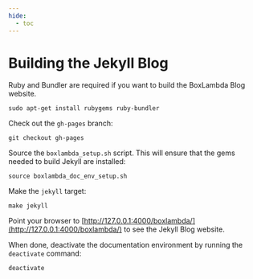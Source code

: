 ```yaml
---
hide:
  - toc
---
```


# Building the Jekyll Blog

Ruby and Bundler are required if you want to build the BoxLambda Blog website.
```
sudo apt-get install rubygems ruby-bundler
```

Check out the `gh-pages` branch:
```
git checkout gh-pages
```

Source the `boxlambda_setup.sh` script. This will ensure that the gems needed to build Jekyll are installed:
```
source boxlambda_doc_env_setup.sh
```

Make the `jekyll` target:
```
make jekyll
```

Point your browser to [http://127.0.0.1:4000/boxlambda/](http://127.0.0.1:4000/boxlambda/) to see the Jekyll Blog website.

When done, deactivate the documentation environment by running the `deactivate` command:
```
deactivate
```

